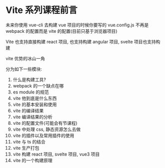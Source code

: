 # Vite 系列课程前言

未来你使用 vue-cli 去构建 vue 项目的时候你要写的 vue.config.js 不再是 webpack 的配置而是 vite 的配置(目前只基于浏览器项目)

Vite 也支持直接构建 react 项目, 也支持构建 angular 项目, svelte 项目也支持构建

vite 优势的冰山一角

分为如下一些模块:

1. 什么是构建工具?
2. webpack 的一个缺点在哪
3. es module 的规范
4. vite 他到底是什么东西
5. vite 的基本安装和使用
6. vite 的编译结果
7. vite 编译结果的分析
8. vite 的配置文件(可能会有节课程)
9. vite 中处理 css, 静态资源怎么去做
10. vite 的插件以及常用插件的使用
11. vite 与 ts 的结合
12. vite 生产打包
13. vite 构建 react 项目, svelte 项目, vue3 项目
14. vite 的一个构建原理
